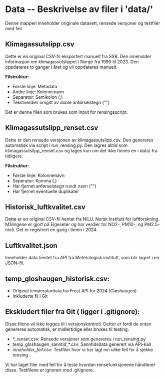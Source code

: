 
# Data -- Beskrivelse av filer i 'data/'
Denne mappen inneholder originale datasett, rensede versjoner og testfiler med feil.

## Klimagassutslipp.csv
Dette er en original CSV-fil eksportert manuelt fra SSB. Den inneholder informasjon om klimagassutslippet i Norge fra 1990 til 2023. Den oppdateres to ganger i året og vil oppdateres manuelt. 

**Filstruktur:**
- Første linje: Metadata
- Andre linje: Kolonnenavn
- Separator: Semikolon (;)
- Tekstverdier omgitt av doble anførselstegn ("")

Det er denne filen som brukes som input for rensingsscript.

## Klimagassutslipp_renset.csv
Dette er den rensede versjonen av klimagassutslipp.csv. Den genereres automatisk via script i run_rensing.py. Den lagres alltid som klimagassutslipp_renset.csv og lages kun om det ikke finnes en i data/ fra tidligere.

**Filstruktur:**
- Første linje: Kolonnenavn
- Seperator: Komma (,)
- Har fjernet anførselstegn rundt navn ("")
- Har fjernet eventuelle duplikater

## Historisk_luftkvalitet.csv
Dette er en original CSV-fil hentet fra NILU, Norsk institutt for luftforskning. Målingene er gjort på Elgeseter og har verdier for NO2-, PM10-, og PM2.5-nivå. Det er registrert en gang i timen i 2024.

## Luftkvalitet.json
Inneholder data hentet fra API fra Meterologisk institutt, som blir lagret i en JSON-fil.


## temp_gloshaugen_historisk.csv: 
- Original temperaturdata fra Frost API for 2024 (Gløshaugen)
- Inkluderte fil i Git 

## Ekskludert filer fra Git ( ligger i .gitignore):
Disse filene vil ikke legges til i versjonskontroll. Detter er fordi de enten genereres automatisk, er midlertidige eller brukes til testing. 
- *_renset.csv: Rensede versjoner som genereres i run_rensing.py
- temp_gloshaugen_sanntid_*.csv: Sanntidsdata generert via API-kall
- *inneholder_feil*.csv: Testfiler hvor vi har lagt inn ulike feil for å sjekke rensing

Vi har laget filer med feil for å teste hvordan rensefunksjonene håndterer disse. Testfilene er ignorert med .gitignore.

